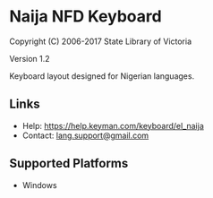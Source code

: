 Naija NFD Keyboard
=====================

Copyright (C) 2006-2017 State Library of Victoria

Version 1.2

Keyboard layout designed for Nigerian languages.

Links
-----

 * Help:     https://help.keyman.com/keyboard/el_naija
 * Contact:  lang.support@gmail.com

Supported Platforms
-------------------
 * Windows
 